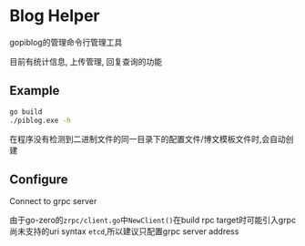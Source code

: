 # Blog Helper
gopiblog的管理命令行管理工具

目前有统计信息, 上传管理, 回复查询的功能

## Example
```bash
go build
./piblog.exe -h
```

在程序没有检测到二进制文件的同一目录下的配置文件/博文模板文件时,会自动创建

## Configure
Connect to grpc server

由于go-zero的`zrpc/client.go`中`NewClient()`在build rpc target时可能引入grpc尚未支持的uri syntax `etcd`,所以建议只配置grpc server address